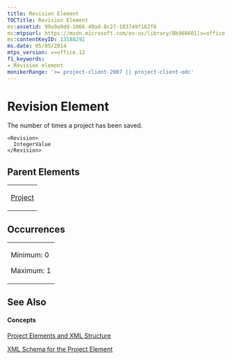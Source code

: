 ```yaml
---
title: Revision Element
TOCTitle: Revision Element
ms:assetid: 99a9a9dd-1066-49ad-8c27-103749f162f6
ms:mtpsurl: https://msdn.microsoft.com/en-us/library/Bb968601(v=office.12)
ms:contentKeyID: 13188292
ms.date: 05/05/2014
mtps_version: v=office.12
f1_keywords:
- Revision element
monikerRange: '>= project-client-2007 || project-client-odc'
---
```


# Revision Element




The number of times a project has been saved.

    <Revision>
      IntegerValue
    </Revision>

## Parent Elements

<table>
<colgroup>
<col style="width: 100%" />
</colgroup>
<tbody>
<tr class="odd">
<td><p><a href="project-element.md">Project</a></p></td>
</tr>
</tbody>
</table>

## Occurrences

<table>
<colgroup>
<col style="width: 100%" />
</colgroup>
<tbody>
<tr class="odd">
<td><p>Minimum: 0</p>
<p>Maximum: 1</p></td>
</tr>
</tbody>
</table>

## See Also

#### Concepts

[Project Elements and XML Structure](project-elements-and-xml-structure.md)

[XML Schema for the Project Element](xml-schema-for-the-project-element.md)

